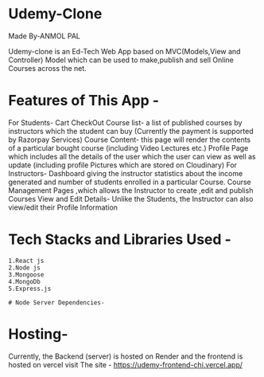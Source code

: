 # Udemy-Clone
Made By-ANMOL PAL

Udemy-clone is an Ed-Tech Web App based on MVC(Models,View and Controller) Model which can be used to make,publish and sell Online Courses across the net.

# Features of This App -
  For Students- 
        Cart CheckOut
        Course list- a list of published courses by instructors which the student can buy (Currently the payment is supported by Razorpay Services)
        Course Content- this page will render the contents of a particular bought course (including Video Lectures etc.)
        Profile Page which includes all the details of the user which the user can view as well as update (including profile Pictures which are stored on Cloudinary)
  For Instructors-
        Dashboard giving the instructor statistics about the income generated and number of students enrolled in a particular Course.
        Course Management Pages ,which allows the Instructor to create ,edit and publish Courses
        View and Edit Details- Unlike the Students, the Instructor can also view/edit their Profile Information
# Tech Stacks and Libraries Used -
    1.React js
    2.Node js
    3.Mongoose
    4.MongoDb
    5.Express.js

    # Node Server Dependencies-
      
# Hosting-
  Currently, the Backend (server) is hosted on Render and the frontend is hosted on vercel
  visit The site - https://udemy-frontend-chi.vercel.app/

  

       

